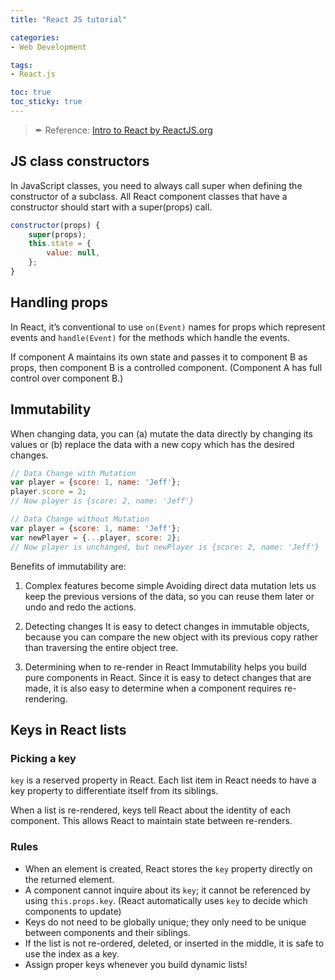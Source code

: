 ```yaml
---
title: "React JS tutorial"

categories: 
- Web Development

tags:
- React.js

toc: true
toc_sticky: true
---
```

> ✒ Reference: [Intro to React by ReactJS.org](https://reactjs.org/tutorial/tutorial.html)

## JS class constructors

In JavaScript classes, you need to always call super when defining the constructor of a subclass. All React component classes that have a constructor should start with a super(props) call.

```jsx
constructor(props) {
    super(props);
    this.state = {
        value: null,
    };
}
```

## Handling props

In React, it’s conventional to use `on(Event)` names for props which represent events and `handle(Event)` for the methods which handle the events.

If component A maintains its own state and passes it to component B as props, then component B is a controlled component. (Component A has full control over component B.)

## Immutability

When changing data, you can (a) mutate the data directly by changing its values or (b) replace the data with a new copy which has the desired changes.

```jsx
// Data Change with Mutation
var player = {score: 1, name: 'Jeff'};
player.score = 2;
// Now player is {score: 2, name: 'Jeff'}

// Data Change without Mutation
var player = {score: 1, name: 'Jeff'};
var newPlayer = {...player, score: 2};
// Now player is unchanged, but newPlayer is {score: 2, name: 'Jeff'}
```

Benefits of immutability are:

1. Complex features become simple
Avoiding direct data mutation lets us keep the previous versions of the data, so you can reuse them later or undo and redo the actions.

2. Detecting changes
It is easy to detect changes in immutable objects, because you can compare the new object with its previous copy rather than traversing the entire object tree.

3. Determining when to re-render in React
Immutability helps you build pure components in React. Since it is easy to detect changes that are made, it is also easy to determine when a component requires re-rendering.

## Keys in React lists

### Picking a key

`key` is a reserved property in React. Each list item in React needs to have a key property to differentiate itself from its siblings.

When a list is re-rendered, keys tell React about the identity of each component. This allows React to maintain state between re-renders.

### Rules

- When an element is created, React stores the `key` property directly on the returned element.
- A component cannot inquire about its `key`; it cannot be referenced by using `this.props.key`. (React automatically uses `key` to decide which components to update)
- Keys do not need to be globally unique; they only need to be unique between components and their siblings.
- If the list is not re-ordered, deleted, or inserted in the middle, it is safe to use the index as a key.
- Assign proper keys whenever you build dynamic lists!
  